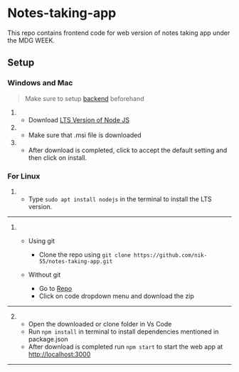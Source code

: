 # Notes-taking-app

This repo contains frontend code for web version of notes taking app under the MDG WEEK.

## Setup
### Windows and Mac

> Make sure to setup [backend](https://github.com/photon0205/notes-app-backend.git) beforehand

 1.   - Download [LTS Version of Node JS](https://nodejs.org/en/)
 2.   - Make sure that .msi file is downloaded
 3.   - After download is completed, click to accept the default setting and then click on install.


### For Linux
 1.  - Type ``sudo apt install nodejs`` in the terminal to install the LTS version.

---
1.  - Using git

      - Clone the repo using `git clone https://github.com/nik-55/notes-taking-app.git`

    - Without git

      - Go to [Repo](https://github.com/nik-55/notes-taking-app.git)
      - Click on code dropdown menu and download the zip

---

2.  - Open the downloaded or clone folder in Vs Code
    - Run `npm install` in terminal to install dependencies mentioned in package.json
    - After download is completed run `npm start` to start the web app at [http://localhost:3000](http://localhost:3000)

---
